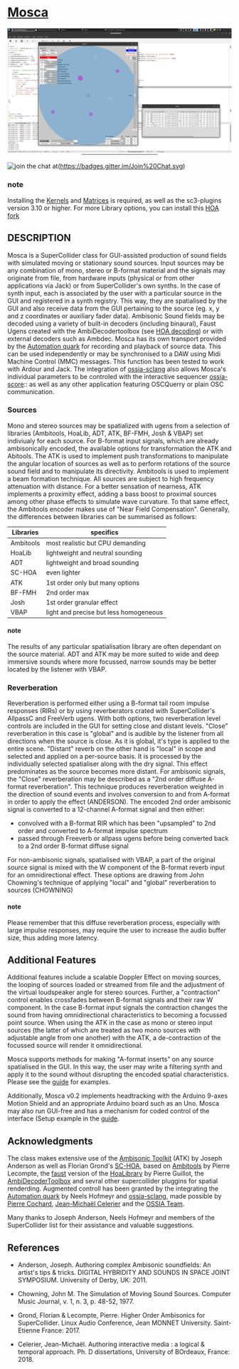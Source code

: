 # [Mosca](http://escuta.org/mosca)

![MoscaScreenshot](HelpSource/MoscaScreenshot.png)

![join the chat at](https://gitter.im/scrime-u-bordeaux/mosca)(https://badges.gitter.im/Join%20Chat.svg)

### note
Installing the [Kernels](http://www.ambisonictoolkit.net/download/kernels) and [Matrices](http://www.ambisonictoolkit.net/download/matrices) is required, as well as the sc3-plugins version 3.10 or higher. For more Library options, you can install this [HOA fork](https://github.com/scrime-u-bordeaux/sc3-pluginsHOA)

## DESCRIPTION
Mosca is a SuperCollider class for GUI-assisted production of sound fields with simulated moving or stationary sound sources. Input sources may be any combination of mono, stereo or B-format material and the signals may originate from file, from hardware inputs (physical or from other applications via Jack) or from SuperCollider's own synths. In the case of synth input, each is associated by the user with a particular source in the GUI and registered in a synth registry. This way, they are spatialised by the GUI and also receive data from the GUI pertaining to the source (eg. x, y and z coordinates or auxiliary fader data). Ambisonic Sound fields may be decoded using a variety of built-in decoders (including binaural), Faust Ugens created with the AmbiDecodertoolbox (see [HOA decoding](https://github.com/florian-grond/SC-HOA/blob/master/HelpSource/Tutorials/Exercise_09_HOA_interfacing_VBAP_and_Ambisonics.schelp)) or with external decoders such as Ambdec. Mosca has its own transport provided by the [Automation quark](https://github.com/neeels/Automation) for recording and playback of source data. This can be used independently or may be synchronised to a DAW using Midi Machine Control (MMC) messages. This function has been tested to work with Ardour and Jack. The integration of [ossia-sclang](https://github.com/OSSIA/ossia-sclang) also allows Mosca's individual parameters to be controled with the interactive sequencer [ossia-score](https://ossia.io):: as well as any other application featuring OSCQuerry or plain OSC communication.

### Sources
Mono and stereo sources may be spatialized with ugens from a selection of libraries (Ambitools, HoaLib, ADT, ATK, BF-FMH, Josh & VBAP) set indiviualy for each source. For B-format input signals, which are already ambisonically encoded, the available options for transformation the ATK and Abitools. The ATK is used to implement push transformations to manipulate the angular location of sources as well as to perform rotations of the source sound field and to manipulate its directivity. Ambitools is used to implement a beam formation technique. All sources are subject to high frequency attenuation with distance. For a better sensation of nearness, ATK implements a proximity effect, adding a bass boost to proximal sources among other phase effects to simulate wave curvature. To that same effect, the Ambitools encoder makes use of "Near Field Compensation". Generally, the differences between libraries can be summarised as follows:

| Libraries | specifics                              |
|-----------|----------------------------------------|
| Ambitools | most realistic but CPU demanding       |
| HoaLib    | lightweight and neutral sounding       |
| ADT       | lightweight and broad sounding         |
| SC-HOA    | even lighter                           |
| ATK       | 1st order only but many options        |
| BF-FMH    | 2nd order max                          |
| Josh      | 1st order granular effect              |
| VBAP      | light and precise but less homogeneous |

#### note
The results of any particular spatialisation library are often dependant on the source material. ADT and ATK may be more suited to wide and deep immersive sounds where more focussed, narrow sounds may be better located by the listener with VBAP.

### Reverberation
Reverberation is performed either using a B-format tail room impulse responses (RIRs) or by using reverberators crated with SuperCollider's AllpassC and FreeVerb ugens. With both options, two reverberation level controls are included in the GUI for setting close and distant levels. "Close" reverberation in this case is "global" and is audible by the listener from all directions when the source is close. As it is global, it's type is applied to the entire scene. "Distant" reverb on the other hand is "local" in scope and selected and applied on a per-source basis. It is processed by the individually selected spatialiser along with the dry signal. This effect predominates as the source becomes more distant. For ambisonic signals, the "Close" reverberation may be described as a "2nd order diffuse A-format reverberation". This technique produces reverberation weighted in the direction of sound events and involves conversion to and from A-format in order to apply the effect (ANDERSON). The encoded 2nd order ambisonic signal is converted to a 12-channel A-format signal and then either:

* convolved with a B-format RIR which has been "upsampled" to 2nd order and converted to A-format impulse spectrum
* passed through Freeverb or allpass ugens before being converted back to a 2nd order B-format diffuse signal

For non-ambisonic signals, spatialised with VBAP, a part of the original source signal is mixed with the W component of the B-format reverb input for an omnidirectional effect. These options are drawing from John Chowning's technique of applying "local" and "global" reverberation to sources (CHOWNING)

#### note
Please remember that this diffuse reverberation process, especially with large impulse responses, may require the user to increase the audio buffer size, thus adding more latency.

## Additional Features
Additional features include a scalable Doppler Effect on moving sources, the looping of sources loaded or streamed from file and the adjustment of the virtual loudspeaker angle for stereo sources. Further, a "contraction" control enables crossfades between B-format signals and their raw W component. In the case B-format input signals the contraction changes the sound from having omnidirectional characteristics to becoming a focussed point source. When using the ATK in the case as mono or stereo input sources (the latter of which are treated as two mono sources with adjustable angle from one another) with the ATK, a de-contraction of the focussed source will render it omnidirectional.

Mosca supports methods for making "A-format inserts" on any source spatialised in the
GUI. In this way, the user may write a filtering synth and apply it to the sound without
disrupting the encoded spatial characteristics. Please see the
[guide](HelpSource/Guide/guide-Mosca) for examples.

Additionally, Mosca v0.2 implements headtracking with the Arduino 9-axes Motion Shield
and an appropriate Arduino board such as an Uno. Mosca may also run GUI-free and has a
mechanism for coded control of the interface (Setup example in the [guide](HelpSource/Guide/guide-Mosca).

## Acknowledgments

The class makes extensive use of the
[Ambisonic Toolkit](http://www.ambisonictoolkit.net) (ATK)
by Joseph Anderson as well as Florian Grond's
[SC-HOA](https://github.com/florian-grond/SC-HOA), based on
[Ambitools](https://github.com/sekisushai/ambitools) by
Pierre Lecompte, the [faust](https://github.com/CICM/HoaLibrary-Faust) version of
the [HoaLibrary](http://hoalibrary.mshparisnord.fr/en) by Pierre Guillot, the
[AmbiDecoderToolbox](https://bitbucket.org/ambidecodertoolbox/adt/src/master) and
sevral other supercollider pluggins for spatial renderding.
Augmented controll has been granted by the integrating the
[Automation quark](https://github.com/neeels/Automation) by Neels Hofmeyr
and [ossia-sclang](https://github.com/OSSIA/ossia-sclang), made possible by [Pierre Cochard](https://github.com/pchdev),
[Jean-Michaël Celerier](https://github.com/jcelerier) and the
[OSSIA Team](https://github.com/OSSIA).

Many thanks to Joseph Anderson, Neels Hofmeyr and members of the SuperCollider list for
their assistance and valuable suggestions.

## References

* Anderson, Joseph. Authoring complex Ambisonic soundfields:
An artist's tips & tricks.
DIGITAL HYBRIDITY AND SOUNDS IN SPACE JOINT SYMPOSIUM. University of Derby,
UK: 2011.

* Chowning, John M. The Simulation of Moving Sound Sources.
Computer Music Journal, v. 1,
n. 3, p. 48-52, 1977.

* Grond, Florian & Lecompte, Pierre. Higher Order Ambisonics for
SuperCollider.
Linux Audio Conference, Jean MONNET University. Saint-Etienne
France: 2017.

* Celerier, Jean-Michaël. Authoring interactive media : a logical & temporal
approach.
Ph. D dissertations, University of BOrdeaux,
France: 2018.
